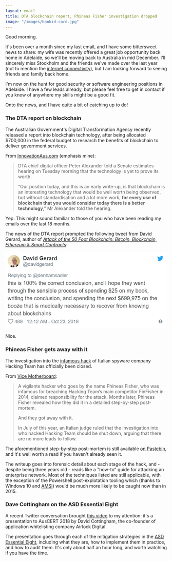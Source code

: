 ```yaml
---
layout: email
title: DTA blockchain report, Phineas Fisher investigation dropped
image: "/images/bankid-card.jpg"
---
```


Good morning.

It's been over a month since my last email, and I have some bittersweet news to share: my wife was recently offered a great job opportunity back home in Adelaide, so we'll be moving back to Australia in mid December. I'll sincerely miss Stockholm and the friends we've made over the last year (not to mention the [internet connectivity](/images/stockholm-broadband.png)), but I am looking forward to seeing friends and family back home. 

I'm now on the hunt for good security or software engineering positions in Adelaide. I have a few leads already, but please feel free to get in contact if you know of anywhere my skills might be a good fit.

Onto the news, and I have quite a bit of catching up to do!

### The DTA report on blockchain

The Australian Government's Digital Transformation Agency recently released a report into blockchain technology, after being allocated $700,000 in the federal budget to research the benefits of blockchain to deliver government services.

From [InnovationAus.com](https://www.innovationaus.com/2018/10/DTA-goes-cold-on-blockchain) (emphasis mine):

>DTA chief digital officer Peter Alexander told a Senate estimates hearing on Tuesday morning that the technology is yet to prove its worth.
>
>“Our position today, and this is an early write-up, is that blockchain is an interesting technology that would be well worth being observed, but without standardisation and a lot more work, **for every use of blockchain that you would consider today there is a better technology**,” Mr Alexander told the hearing.

Yep. This might sound familiar to those of you who have been reading my emails over the last 18 months.

The news of the DTA report prompted the following tweet from David Gerard, author of [*Attack of the 50 Foot Blockchain: Bitcoin, Blockchain, Ethereum & Smart Contracts*](https://read.amazon.com/kp/kshare?asin=B073CPP581&id=i4gu5GpfQa6ogjTupqEGcA&reshareId=AQS20S8SX9F33BHVX4VF&reshareChannel=system):

<a href="https://twitter.com/davidgerard/status/1054510812059066373"><img src="/images/gerard-blockchain.png" alt="Tweet by David Gerard" class="tweet"/></a>

Nice.

### Phineas Fisher gets away with it

The investigation into the [infamous hack](https://motherboard.vice.com/en_us/article/gvye3m/spy-tech-company-hacking-team-gets-hacked) of Italian spyware company Hacking Team has officially been closed.

From [Vice Motherboard](https://motherboard.vice.com/en_us/article/3k9zzk/hacking-team-hacker-phineas-fisher-has-gotten-away-with-it):

>A vigilante hacker who goes by the name Phineas Fisher, who was infamous for breaching Hacking Team’s main competitor FinFisher in 2014, claimed responsibility for the attack. Months later, Phineas Fisher revealed how they did it in a detailed step-by-step post-mortem.
>
>And they got away with it.
>
>In July of this year, an Italian judge ruled that the investigation into who hacked Hacking Team should be shut down, arguing that there are no more leads to follow.

The aforementioned step-by-step post-mortem is still available [on Pastebin](http://pastebin.com/raw/0SNSvyjJ), and it's well worth a read if you haven't already seen it. 

The writeup goes into forensic detail about each stage of the hack, and - despite being three years old - reads like a "how-to" guide for attacking an enterprise network. Most of the techniques listed are still applicable, with the exception of the Powershell post-explotation tooling which (thanks to Windows 10 and [AMSI](https://markeldo.com/Email-update-WireGuard-complexity-security-education-and-C-sharp-for-post-exploitation/)) would be much more likely to be caught now than in 2015.

### Dave Cottingham on the ASD Essential Eight

A recent Twitter conversation brought [this video](https://www.youtube.com/watch?v=E32_RqgoxPs) to my attention: it's a presentation to AusCERT 2018 by David Cottingham, the co-founder of application whitelisting company Airlock Digital.

The presentation goes through each of the mitigation strategies in the [ASD Essential Eight](https://acsc.gov.au/publications/protect/essential-eight-explained.htm), including what they are, how to implement them in practice, and how to audit them. It's only about half an hour long, and worth watching if you have the time.